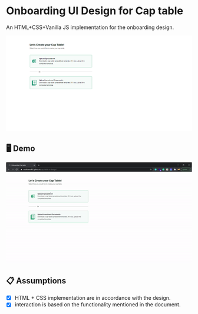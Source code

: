 # Onboarding UI Design for Cap table

An HTML+CSS+Vanilla JS implementation for the onboarding design.

![](./Screenshot.jpeg)

## 🖥️ Demo

![](./ui_design.gif)

## 📋 Assumptions

- [x] HTML + CSS implementation are in accordance with the design.
- [x] interaction is based on the functionality mentioned in the document.
